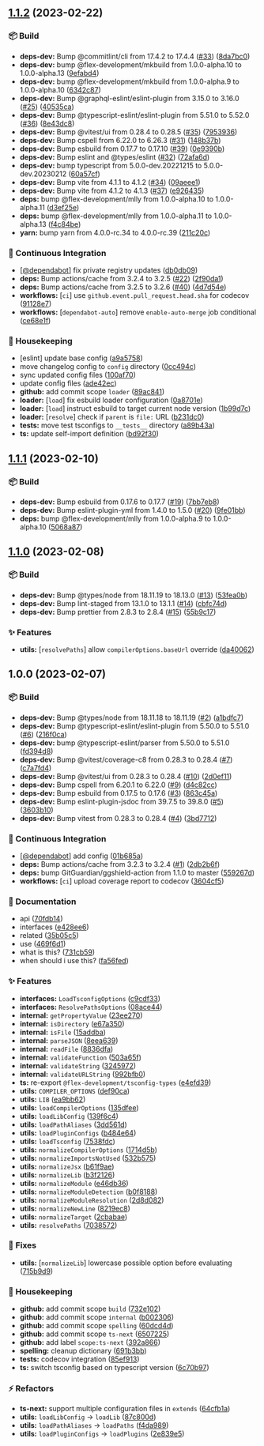 ## [1.1.2](https://github.com/flex-development/tsconfig-utils/compare/1.1.1...1.1.2) (2023-02-22)


### :package: Build

* **deps-dev:** Bump @commitlint/cli from 17.4.2 to 17.4.4 ([#33](https://github.com/flex-development/tsconfig-utils/issues/33)) ([8da7bc0](https://github.com/flex-development/tsconfig-utils/commit/8da7bc0754ffafbf01bd5d17d92f1690151963b4))
* **deps-dev:** bump @flex-development/mkbuild from 1.0.0-alpha.10 to 1.0.0-alpha.13 ([9efabd4](https://github.com/flex-development/tsconfig-utils/commit/9efabd4e083ed9fa940bb3921d1602be4bb767d4))
* **deps-dev:** bump @flex-development/mkbuild from 1.0.0-alpha.9 to 1.0.0-alpha.10 ([6342c87](https://github.com/flex-development/tsconfig-utils/commit/6342c875623aea7c11fcafcc71b4956cd313f7aa))
* **deps-dev:** Bump @graphql-eslint/eslint-plugin from 3.15.0 to 3.16.0 ([#25](https://github.com/flex-development/tsconfig-utils/issues/25)) ([40535ca](https://github.com/flex-development/tsconfig-utils/commit/40535ca3035fed82c3033581e714abc8bae55158))
* **deps-dev:** Bump @typescript-eslint/eslint-plugin from 5.51.0 to 5.52.0 ([#36](https://github.com/flex-development/tsconfig-utils/issues/36)) ([8e43dc8](https://github.com/flex-development/tsconfig-utils/commit/8e43dc89196cb2f8dce474a7cb22497af753de3c))
* **deps-dev:** Bump @vitest/ui from 0.28.4 to 0.28.5 ([#35](https://github.com/flex-development/tsconfig-utils/issues/35)) ([7953936](https://github.com/flex-development/tsconfig-utils/commit/795393685e0a1726725f0fbfead4db934304d25b))
* **deps-dev:** Bump cspell from 6.22.0 to 6.26.3 ([#31](https://github.com/flex-development/tsconfig-utils/issues/31)) ([148b37b](https://github.com/flex-development/tsconfig-utils/commit/148b37b51ce92163b00aff4db28dc761b6f7a136))
* **deps-dev:** Bump esbuild from 0.17.7 to 0.17.10 ([#39](https://github.com/flex-development/tsconfig-utils/issues/39)) ([0e9390b](https://github.com/flex-development/tsconfig-utils/commit/0e9390bbc6cc47f94e787a8b9c64d239a32d4768))
* **deps-dev:** Bump eslint and @types/eslint ([#32](https://github.com/flex-development/tsconfig-utils/issues/32)) ([72afa6d](https://github.com/flex-development/tsconfig-utils/commit/72afa6dc72d28dcf362eb7b004d911c5e9796683))
* **deps-dev:** bump typescript from 5.0.0-dev.20221215 to 5.0.0-dev.20230212 ([60a57cf](https://github.com/flex-development/tsconfig-utils/commit/60a57cf10769e0770d2cce169cd561edd9cf63a8))
* **deps-dev:** Bump vite from 4.1.1 to 4.1.2 ([#34](https://github.com/flex-development/tsconfig-utils/issues/34)) ([09aeee1](https://github.com/flex-development/tsconfig-utils/commit/09aeee17f1d205b0c2181e392ee72e39c9fa7b2f))
* **deps-dev:** Bump vite from 4.1.2 to 4.1.3 ([#37](https://github.com/flex-development/tsconfig-utils/issues/37)) ([e926435](https://github.com/flex-development/tsconfig-utils/commit/e9264357837854a192344cc75325696d6ada4845))
* **deps:** bump @flex-development/mlly from 1.0.0-alpha.10 to 1.0.0-alpha.11 ([d3ef25e](https://github.com/flex-development/tsconfig-utils/commit/d3ef25e50534cb67f7eba950f5887bb4fc5bcd2f))
* **deps:** bump @flex-development/mlly from 1.0.0-alpha.11 to 1.0.0-alpha.13 ([f4c84be](https://github.com/flex-development/tsconfig-utils/commit/f4c84be0ec23aa178a468de232b23e2bf540609f))
* **yarn:** bump yarn from 4.0.0-rc.34 to 4.0.0-rc.39 ([211c20c](https://github.com/flex-development/tsconfig-utils/commit/211c20c922db5bcf3d677e36309639ba88478d20))


### :robot: Continuous Integration

* [[@dependabot](https://github.com/dependabot)] fix private registry updates ([db0db09](https://github.com/flex-development/tsconfig-utils/commit/db0db099003180272ae3771299b30afd7110f266))
* **deps:** Bump actions/cache from 3.2.4 to 3.2.5 ([#22](https://github.com/flex-development/tsconfig-utils/issues/22)) ([2f90da1](https://github.com/flex-development/tsconfig-utils/commit/2f90da1453f07b70876dc6a6b999d39239feb86e))
* **deps:** Bump actions/cache from 3.2.5 to 3.2.6 ([#40](https://github.com/flex-development/tsconfig-utils/issues/40)) ([4d7d54e](https://github.com/flex-development/tsconfig-utils/commit/4d7d54ebfe518072d46e0da607d4e1fa0faae927))
* **workflows:** [`ci`] use `github.event.pull_request.head.sha` for codecov ([91128e7](https://github.com/flex-development/tsconfig-utils/commit/91128e7f27cc5353b1a483441cc90fb6b1d2d4eb))
* **workflows:** [`dependabot-auto`] remove `enable-auto-merge` job conditional ([ce68e1f](https://github.com/flex-development/tsconfig-utils/commit/ce68e1f03ed99e422ee5f40a29f926cfa26709bf))


### :house_with_garden: Housekeeping

* [eslint] update base config ([a9a5758](https://github.com/flex-development/tsconfig-utils/commit/a9a5758b6701e9a899bbe7d39308512f17fe8264))
* move changelog config to `config` directory ([0cc494c](https://github.com/flex-development/tsconfig-utils/commit/0cc494cd8e0ce87f7982ea8954decc90e2853850))
* sync updated config files ([100af70](https://github.com/flex-development/tsconfig-utils/commit/100af700baa39a2ad0e86393011d6bef2e6925a5))
* update config files ([ade42ec](https://github.com/flex-development/tsconfig-utils/commit/ade42ec92638abf59c9ca9b24b7e66d8fb419b69))
* **github:** add commit scope `loader` ([89ac841](https://github.com/flex-development/tsconfig-utils/commit/89ac841119211e478c14ee111a22370b7dced068))
* **loader:** [`load`] fix esbuild loader configuration ([0a8701e](https://github.com/flex-development/tsconfig-utils/commit/0a8701eb09c62506d86b82f4fbee3078fa7f6837))
* **loader:** [`load`] instruct esbuild to target current node version ([1b99d7c](https://github.com/flex-development/tsconfig-utils/commit/1b99d7cbdb25ffb401aeb59917e7cdc1c57380bb))
* **loader:** [`resolve`] check if `parent` is `file:` URL ([b231dc0](https://github.com/flex-development/tsconfig-utils/commit/b231dc06991bc4993ec370ae51195bf8261d836c))
* **tests:** move test tsconfigs to `__tests__` directory ([a89b43a](https://github.com/flex-development/tsconfig-utils/commit/a89b43a391d6f86fc15aa13e722a9167e6520781))
* **ts:** update self-import definition ([bd92f30](https://github.com/flex-development/tsconfig-utils/commit/bd92f30cf008075dffb653ef1246b8006b8adc10))

## [1.1.1](https://github.com/flex-development/tsconfig-utils/compare/1.1.0...1.1.1) (2023-02-10)


### :package: Build

* **deps-dev:** Bump esbuild from 0.17.6 to 0.17.7 ([#19](https://github.com/flex-development/tsconfig-utils/issues/19)) ([7bb7eb8](https://github.com/flex-development/tsconfig-utils/commit/7bb7eb8d05d9f80aa7a2e09420c484e932c2cb40))
* **deps-dev:** Bump eslint-plugin-yml from 1.4.0 to 1.5.0 ([#20](https://github.com/flex-development/tsconfig-utils/issues/20)) ([9fe01bb](https://github.com/flex-development/tsconfig-utils/commit/9fe01bbdefaa4f16f5382b9653b6ad7b43e3dcc1))
* **deps:** bump @flex-development/mlly from 1.0.0-alpha.9 to 1.0.0-alpha.10 ([5068a87](https://github.com/flex-development/tsconfig-utils/commit/5068a8736bfed86de34dbd2ff33147fbc204e2b5))

## [1.1.0](https://github.com/flex-development/tsconfig-utils/compare/1.0.0...1.1.0) (2023-02-08)


### :package: Build

* **deps-dev:** Bump @types/node from 18.11.19 to 18.13.0 ([#13](https://github.com/flex-development/tsconfig-utils/issues/13)) ([53fea0b](https://github.com/flex-development/tsconfig-utils/commit/53fea0b563d558a12020e4807cafdbda6c30bd19))
* **deps-dev:** Bump lint-staged from 13.1.0 to 13.1.1 ([#14](https://github.com/flex-development/tsconfig-utils/issues/14)) ([cbfc74d](https://github.com/flex-development/tsconfig-utils/commit/cbfc74dd3bb79392713e73c746b6fa0b9c93afe3))
* **deps-dev:** Bump prettier from 2.8.3 to 2.8.4 ([#15](https://github.com/flex-development/tsconfig-utils/issues/15)) ([55b9c17](https://github.com/flex-development/tsconfig-utils/commit/55b9c17608d7eaf5397309348335f8a98b110109))


### :sparkles: Features

* **utils:** [`resolvePaths`] allow `compilerOptions.baseUrl` override ([da40062](https://github.com/flex-development/tsconfig-utils/commit/da400624ba5cf4c8c7591ce0c501f33381463425))

## 1.0.0 (2023-02-07)


### :package: Build

* **deps-dev:** Bump @types/node from 18.11.18 to 18.11.19 ([#2](https://github.com/flex-development/tsconfig-utils/issues/2)) ([a1bdfc7](https://github.com/flex-development/tsconfig-utils/commit/a1bdfc752f14a12e3dd62a07721544d78b00a1d0))
* **deps-dev:** Bump @typescript-eslint/eslint-plugin from 5.50.0 to 5.51.0 ([#6](https://github.com/flex-development/tsconfig-utils/issues/6)) ([216f0ca](https://github.com/flex-development/tsconfig-utils/commit/216f0ca2b7591991472f32c78187963b65a24e96))
* **deps-dev:** bump @typescript-eslint/parser from 5.50.0 to 5.51.0 ([fd394d8](https://github.com/flex-development/tsconfig-utils/commit/fd394d8218c6c1def42e10d108af5a49f0d352bb))
* **deps-dev:** Bump @vitest/coverage-c8 from 0.28.3 to 0.28.4 ([#7](https://github.com/flex-development/tsconfig-utils/issues/7)) ([c7a7fd4](https://github.com/flex-development/tsconfig-utils/commit/c7a7fd49700c085692e51c9d89164db0fcff0364))
* **deps-dev:** Bump @vitest/ui from 0.28.3 to 0.28.4 ([#10](https://github.com/flex-development/tsconfig-utils/issues/10)) ([2d0ef11](https://github.com/flex-development/tsconfig-utils/commit/2d0ef11fb7fdb2b1edf6f94d57e6b6c297f4f590))
* **deps-dev:** Bump cspell from 6.20.1 to 6.22.0 ([#9](https://github.com/flex-development/tsconfig-utils/issues/9)) ([d4c82cc](https://github.com/flex-development/tsconfig-utils/commit/d4c82cc80781af79c502d4c794f4502d2f333794))
* **deps-dev:** Bump esbuild from 0.17.5 to 0.17.6 ([#3](https://github.com/flex-development/tsconfig-utils/issues/3)) ([863c45a](https://github.com/flex-development/tsconfig-utils/commit/863c45aca6ebc11525ef7f56b4bc1a64b06eb890))
* **deps-dev:** Bump eslint-plugin-jsdoc from 39.7.5 to 39.8.0 ([#5](https://github.com/flex-development/tsconfig-utils/issues/5)) ([3603b10](https://github.com/flex-development/tsconfig-utils/commit/3603b10dc6d1464c69a0c6fdae2c1f2920df72ec))
* **deps-dev:** Bump vitest from 0.28.3 to 0.28.4 ([#4](https://github.com/flex-development/tsconfig-utils/issues/4)) ([3bd7712](https://github.com/flex-development/tsconfig-utils/commit/3bd7712b00314d3818abafe2760db4f408e13eb2))


### :robot: Continuous Integration

* [[@dependabot](https://github.com/dependabot)] add config ([01b685a](https://github.com/flex-development/tsconfig-utils/commit/01b685a64fb2110b90bc5796e5d4db15c9627c7c))
* **deps:** Bump actions/cache from 3.2.3 to 3.2.4 ([#1](https://github.com/flex-development/tsconfig-utils/issues/1)) ([2db2b6f](https://github.com/flex-development/tsconfig-utils/commit/2db2b6fd51536c33b1db8379eca2a31de4ed3db5))
* **deps:** bump GitGuardian/ggshield-action from 1.1.0 to master ([559267d](https://github.com/flex-development/tsconfig-utils/commit/559267d7b7958453607a1196cb5e7de6037fea74))
* **workflows:** [`ci`] upload coverage report to codecov ([3604cf5](https://github.com/flex-development/tsconfig-utils/commit/3604cf52fa3e5332cf069f276ef8ce454a269539))


### :pencil: Documentation

* api ([70fdb14](https://github.com/flex-development/tsconfig-utils/commit/70fdb146bfbcab8ce7740d81d5add9e7db41aed6))
* interfaces ([e428ee6](https://github.com/flex-development/tsconfig-utils/commit/e428ee6385a5b7ab225aef3d02ce0dc927de02cf))
* related ([35b05c5](https://github.com/flex-development/tsconfig-utils/commit/35b05c50472d953ff946fee833985e9ef2f4d94a))
* use ([469f6d1](https://github.com/flex-development/tsconfig-utils/commit/469f6d12167b31848a2f5c1505ba0d62bb7128ab))
* what is this? ([731cb59](https://github.com/flex-development/tsconfig-utils/commit/731cb591cd5efd0a1b436b1cbcb2035ba8b68eb5))
* when should i use this? ([fa56fed](https://github.com/flex-development/tsconfig-utils/commit/fa56fed3006eebaf67ad56871fbc59990812290b))


### :sparkles: Features

* **interfaces:** `LoadTsconfigOptions` ([c9cdf33](https://github.com/flex-development/tsconfig-utils/commit/c9cdf338419e66118992d02b67dc1ec55e0d3d0b))
* **interfaces:** `ResolvePathsOptions` ([08ace44](https://github.com/flex-development/tsconfig-utils/commit/08ace44f4840bc692812ceeaa0cfe510ea2a232b))
* **internal:** `getPropertyValue` ([23ee270](https://github.com/flex-development/tsconfig-utils/commit/23ee270e88843d0ca14dacf97ca775dda1717e71))
* **internal:** `isDirectory` ([e67a350](https://github.com/flex-development/tsconfig-utils/commit/e67a3505372cd722de4b1afaea651216e725c07f))
* **internal:** `isFile` ([15addba](https://github.com/flex-development/tsconfig-utils/commit/15addbae0002847a7d9a415487dc519a7094e911))
* **internal:** `parseJSON` ([8eea639](https://github.com/flex-development/tsconfig-utils/commit/8eea639f64f154d46f1bce35a89ab2b5ccf09e42))
* **internal:** `readFile` ([8836dfa](https://github.com/flex-development/tsconfig-utils/commit/8836dfadba8195fc82c9994f5edcae48e6b6bc66))
* **internal:** `validateFunction` ([503a65f](https://github.com/flex-development/tsconfig-utils/commit/503a65f4ae284ef892352adfeb0f5d6e260e2fbe))
* **internal:** `validateString` ([3245972](https://github.com/flex-development/tsconfig-utils/commit/3245972011bf7a43daa2fcc748ecf5d820230e2f))
* **internal:** `validateURLString` ([992bfb0](https://github.com/flex-development/tsconfig-utils/commit/992bfb0c368731739cc1cc862c6ec581b72183aa))
* **ts:** re-export `@flex-development/tsconfig-types` ([e4efd39](https://github.com/flex-development/tsconfig-utils/commit/e4efd390f3e7fe895d521e44f2fe5e3266197b11))
* **utils:** `COMPILER_OPTIONS` ([def90ca](https://github.com/flex-development/tsconfig-utils/commit/def90caa0b93dfaf9a628e04a02159b7a72ff0c9))
* **utils:** `LIB` ([ea9bb62](https://github.com/flex-development/tsconfig-utils/commit/ea9bb622e9e2629d653d086f5562445cb42d226d))
* **utils:** `loadCompilerOptions` ([135dfee](https://github.com/flex-development/tsconfig-utils/commit/135dfee8536724eb603a4365c9f200e7ac93808f))
* **utils:** `loadLibConfig` ([139f6c4](https://github.com/flex-development/tsconfig-utils/commit/139f6c4eb266079866f4cf4c1e1ccc18b9f387dd))
* **utils:** `loadPathAliases` ([3dd561d](https://github.com/flex-development/tsconfig-utils/commit/3dd561d40033d64e059b7a091a4b679577bea4fe))
* **utils:** `loadPluginConfigs` ([b484e64](https://github.com/flex-development/tsconfig-utils/commit/b484e64fedfa29ec64d555d26f5f7c9b8ea18fdd))
* **utils:** `loadTsconfig` ([7538fdc](https://github.com/flex-development/tsconfig-utils/commit/7538fdc2fdfefbed8304010175850ece6ba87e53))
* **utils:** `normalizeCompilerOptions` ([1714d5b](https://github.com/flex-development/tsconfig-utils/commit/1714d5b9e0b92aa32c8dd31d9079ba2d9bc52a88))
* **utils:** `normalizeImportsNotUsed` ([532b575](https://github.com/flex-development/tsconfig-utils/commit/532b57596d7bc3e8b236281bd669f6de1bb20800))
* **utils:** `normalizeJsx` ([b61f9ae](https://github.com/flex-development/tsconfig-utils/commit/b61f9aef6dde6641263db2153041cdc50511fc47))
* **utils:** `normalizeLib` ([b3f2126](https://github.com/flex-development/tsconfig-utils/commit/b3f21267aecc25f33344b754dcbf6307911b1dc3))
* **utils:** `normalizeModule` ([e46db36](https://github.com/flex-development/tsconfig-utils/commit/e46db3677cedfb54bfd268a385021ea43b90f9ad))
* **utils:** `normalizeModuleDetection` ([b0f8188](https://github.com/flex-development/tsconfig-utils/commit/b0f8188ba5ffb3fc578b002010badce389dcaaca))
* **utils:** `normalizeModuleResolution` ([2d8d082](https://github.com/flex-development/tsconfig-utils/commit/2d8d082735c3150cf4dfc4e55897f8a36ac68620))
* **utils:** `normalizeNewLine` ([8219ec8](https://github.com/flex-development/tsconfig-utils/commit/8219ec8619bec90056e1d98c1c7f3482b6da930e))
* **utils:** `normalizeTarget` ([2cbabae](https://github.com/flex-development/tsconfig-utils/commit/2cbabae75e21e107bf9e3227c7017473fa6406a0))
* **utils:** `resolvePaths` ([7038572](https://github.com/flex-development/tsconfig-utils/commit/7038572448ea727867e2e4efc5eecc834a25395c))


### :bug: Fixes

* **utils:** [`normalizeLib`] lowercase possible option before evaluating ([715b9d9](https://github.com/flex-development/tsconfig-utils/commit/715b9d9d7934d5732d43528a0e42d71ccf790eda))


### :house_with_garden: Housekeeping

* **github:** add commit scope `build` ([732e102](https://github.com/flex-development/tsconfig-utils/commit/732e102aacdc384f35c836c17e23f41d5bf51817))
* **github:** add commit scope `internal` ([b002306](https://github.com/flex-development/tsconfig-utils/commit/b002306603e7120e3a7d12230cc39386615ed941))
* **github:** add commit scope `spelling` ([60dcd4d](https://github.com/flex-development/tsconfig-utils/commit/60dcd4d57f7d293d223b242a81159fbd4da9f2c5))
* **github:** add commit scope `ts-next` ([6507225](https://github.com/flex-development/tsconfig-utils/commit/650722539d959096c81ac6d53f511d9d978cd533))
* **github:** add label `scope:ts-next` ([392a866](https://github.com/flex-development/tsconfig-utils/commit/392a866e45f564265a139bae1a14ba47af05c500))
* **spelling:** cleanup dictionary ([691b3bb](https://github.com/flex-development/tsconfig-utils/commit/691b3bbdd7bc61662c0641303cd398c6684fa1c0))
* **tests:** codecov integration ([85ef913](https://github.com/flex-development/tsconfig-utils/commit/85ef913492521e1a4f325c123ddae3a575313976))
* **ts:** switch tsconfig based on typescript version ([6c70b97](https://github.com/flex-development/tsconfig-utils/commit/6c70b97e4910f90d77db3d6fc6f83aafd31e9912))


### :zap: Refactors

* **ts-next:** support multiple configuration files in `extends` ([64cfb1a](https://github.com/flex-development/tsconfig-utils/commit/64cfb1a2e9e84d3b247d9026e2fb442831704f1b))
* **utils:** `loadLibConfig` -> `loadLib` ([87c800d](https://github.com/flex-development/tsconfig-utils/commit/87c800df2d2eef525b0edcad571a01527be15e06))
* **utils:** `loadPathAliases` -> `loadPaths` ([f4da989](https://github.com/flex-development/tsconfig-utils/commit/f4da989e173d212039f980bf98469684e0ab9a65))
* **utils:** `loadPluginConfigs` -> `loadPlugins` ([2e839e5](https://github.com/flex-development/tsconfig-utils/commit/2e839e5c67edc6f725dfe70bffbea14fe8e6aa8e))

